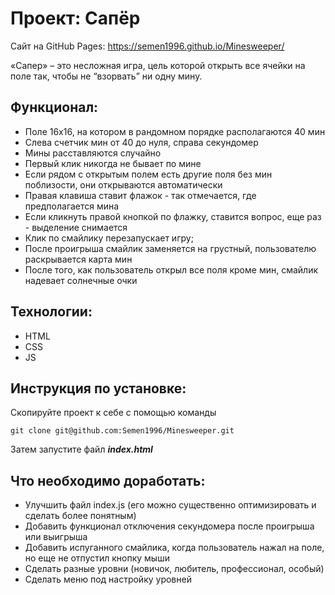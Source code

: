 # Проект: Сапёр
Сайт на GitHub Pages: https://semen1996.github.io/Minesweeper/ 

«Сапер» – это несложная игра, цель которой открыть все ячейки на поле так, чтобы не “взорвать” ни одну мину.

## Функционал:

* Поле 16х16, на котором в рандомном порядке располагаются 40 мин
* Слева счетчик мин от 40 до нуля, справа секундомер
* Мины расставляются случайно
* Первый клик никогда не бывает по мине
* Если рядом с открытым полем есть другие поля без мин поблизости, они открываются автоматически
* Правая клавиша ставит флажок - так отмечается, где предполагается мина
* Если кликнуть правой кнопкой по флажку, ставится вопрос, еще раз - выделение снимается
* Клик по смайлику перезапускает игру;
* После проигрыша смайлик заменяется на грустный, пользователю раскрывается карта мин
* После того, как пользователь открыл все поля кроме мин, смайлик надевает солнечные очки

## Технологии: 

* HTML
* CSS
* JS

## Инструкция по установке: 


Скопируйте проект к себе с помощью команды

```
git clone git@github.com:Semen1996/Minesweeper.git
```

Затем запустите файл ***index.html***


## Что необходимо доработать:

* Улучшить файл index.js (его можно существенно оптимизировать и сделать более понятным)
* Добавить функционал отключения секундомера после проигрыша или выигрыша
* Добавить испуганного смайлика, когда пользователь нажал на поле, но еще не отпустил кнопку мыши
* Сделать разные уровни (новичок, любитель, профессионал, особый)
* Сделать меню под настройку уровней